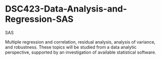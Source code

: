 # DSC423-Data-Analysis-and-Regression-SAS

SAS

Multiple regression and correlation, residual analysis, analysis of variance, and robustness. These topics will be studied from a data analytic perspective, supported by an investigation of available statistical software.

